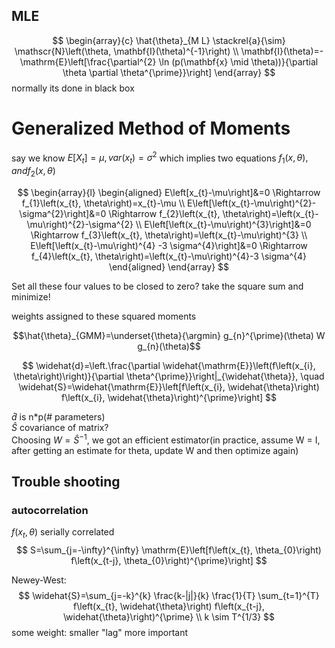## MLE 
$$
\begin{array}{c}
\hat{\theta}_{M L} \stackrel{a}{\sim} \mathscr{N}\left(\theta, \mathbf{I}(\theta)^{-1}\right) \\
\mathbf{I}(\theta)=-\mathrm{E}\left[\frac{\partial^{2} \ln (p(\mathbf{x} \mid \theta))}{\partial \theta \partial \theta^{\prime}}\right]
\end{array}
$$
normally its done in black box
# Generalized Method of Moments
say we know $E[X_t] = \mu, var(x_t) = \sigma^2$
which implies two equations $f_1(x,\theta), and f_2(x,\theta)$

$$
\begin{array}{l}
\begin{aligned}
E\left[x_{t}-\mu\right]&=0 \Rightarrow f_{1}\left(x_{t}, \theta\right)=x_{t}-\mu \\
E\left[\left(x_{t}-\mu\right)^{2}-\sigma^{2}\right]&=0 \Rightarrow f_{2}\left(x_{t}, \theta\right)=\left(x_{t}-\mu\right)^{2}-\sigma^{2} \\
E\left[\left(x_{t}-\mu\right)^{3}\right]&=0 \Rightarrow f_{3}\left(x_{t}, \theta\right)=\left(x_{t}-\mu\right)^{3} \\
E\left[\left(x_{t}-\mu\right)^{4} -3 \sigma^{4}\right]&=0 \Rightarrow f_{4}\left(x_{t}, \theta\right)=\left(x_{t}-\mu\right)^{4}-3 \sigma^{4}
\end{aligned}
\end{array}
$$

Set all these four values to be closed to zero?
take the square sum and minimize!

weights assigned to these squared moments

$$\hat{\theta}_{GMM}=\underset{\theta}{\argmin} g_{n}^{\prime}(\theta) W g_{n}(\theta)$$

$$
\widehat{d}=\left.\frac{\partial \widehat{\mathrm{E}}\left(f\left(x_{i}, \theta\right)\right)}{\partial \theta^{\prime}}\right|_{\widehat{\theta}}, \quad \widehat{S}=\widehat{\mathrm{E}}\left[f\left(x_{i}, \widehat{\theta}\right) f\left(x_{i}, \widehat{\theta}\right)^{\prime}\right]
$$

$\widehat{d}$ is n*p(# parameters)\
$\widehat{S}$ covariance of matrix?\
Choosing $W = \widehat{S}^{-1}$, we got an efficient estimator(in practice, assume W = I, after getting an estimate for theta, update W and then optimize again)

## Trouble shooting
### autocorrelation
$f(x_t,\theta)$ serially correlated
$$
S=\sum_{j=-\infty}^{\infty} \mathrm{E}\left[f\left(x_{t}, \theta_{0}\right) f\left(x_{t-j}, \theta_{0}\right)^{\prime}\right]
$$

Newey-West:
$$
\widehat{S}=\sum_{j=-k}^{k} \frac{k-|j|}{k} \frac{1}{T} \sum_{t=1}^{T} f\left(x_{t}, \widehat{\theta}\right) f\left(x_{t-j}, \widehat{\theta}\right)^{\prime}
\\
k \sim T^{1/3}
$$
some weight: smaller "lag" more important